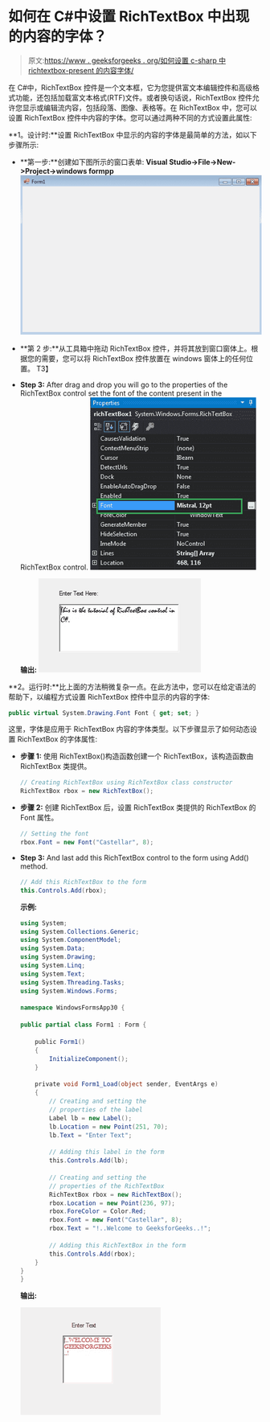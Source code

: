 # 如何在 C#中设置 RichTextBox 中出现的内容的字体？

> 原文:[https://www . geeksforgeeks . org/如何设置 c-sharp 中 richtextbox-present 的内容字体/](https://www.geeksforgeeks.org/how-to-set-the-font-of-the-content-present-in-the-richtextbox-in-c-sharp/)

在 C#中，RichTextBox 控件是一个文本框，它为您提供富文本编辑控件和高级格式功能，还包括加载富文本格式(RTF)文件。或者换句话说，RichTextBox 控件允许您显示或编辑流内容，包括段落、图像、表格等。在 RichTextBox 中，您可以设置 RichTextBox 控件中内容的字体。您可以通过两种不同的方式设置此属性:

**1。设计时:**设置 RichTextBox 中显示的内容的字体是最简单的方法，如以下步骤所示:

*   **第一步:**创建如下图所示的窗口表单:
    **Visual Studio->File->New->Project->windows formpp**
    ![](img/fc5363a71d43167b6925e7d530d466f6.png)
*   **第 2 步:**从工具箱中拖动 RichTextBox 控件，并将其放到窗口窗体上。根据您的需要，您可以将 RichTextBox 控件放置在 windows 窗体上的任何位置。
    T3】
*   **Step 3:** After drag and drop you will go to the properties of the RichTextBox control set the font of the content present in the RichTextBox control.
    ![](img/6b0e4c08e6bf6f9a5bb2f1ed7a6936dc.png)

    **输出:**
    ![](img/4bbfccaaa3d7f4dc8b2ed67da5f5f6b8.png)

**2。运行时:**比上面的方法稍微复杂一点。在此方法中，您可以在给定语法的帮助下，以编程方式设置 RichTextBox 控件中显示的内容的字体:

```cs
public virtual System.Drawing.Font Font { get; set; }
```

这里，字体是应用于 RichTextBox 内容的字体类型。以下步骤显示了如何动态设置 RichTextBox 的字体属性:

*   **步骤 1:** 使用 RichTextBox()构造函数创建一个 RichTextBox，该构造函数由 RichTextBox 类提供。

    ```cs
    // Creating RichTextBox using RichTextBox class constructor
    RichTextBox rbox = new RichTextBox();

    ```

*   **步骤 2:** 创建 RichTextBox 后，设置 RichTextBox 类提供的 RichTextBox 的 Font 属性。

    ```cs
    // Setting the font
    rbox.Font = new Font("Castellar", 8);

    ```

*   **Step 3:** And last add this RichTextBox control to the form using Add() method.

    ```cs
    // Add this RichTextBox to the form
    this.Controls.Add(rbox);

    ```

    **示例:**

    ```cs
    using System;
    using System.Collections.Generic;
    using System.ComponentModel;
    using System.Data;
    using System.Drawing;
    using System.Linq;
    using System.Text;
    using System.Threading.Tasks;
    using System.Windows.Forms;

    namespace WindowsFormsApp30 {

    public partial class Form1 : Form {

        public Form1()
        {
            InitializeComponent();
        }

        private void Form1_Load(object sender, EventArgs e)
        {
            // Creating and setting the 
            // properties of the label
            Label lb = new Label();
            lb.Location = new Point(251, 70);
            lb.Text = "Enter Text";

            // Adding this label in the form
            this.Controls.Add(lb);

            // Creating and setting the 
            // properties of the RichTextBox
            RichTextBox rbox = new RichTextBox();
            rbox.Location = new Point(236, 97);
            rbox.ForeColor = Color.Red;
            rbox.Font = new Font("Castellar", 8);
            rbox.Text = "!..Welcome to GeeksforGeeks..!";

            // Adding this RichTextBox in the form
            this.Controls.Add(rbox);
        }
    }
    }
    ```

    **输出:**

    ![](img/e1bba236f941ffc97dcd556a013b1786.png)